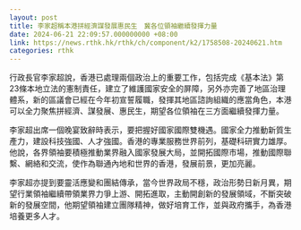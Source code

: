 ```yaml
---
layout: post
title: 李家超稱本港拼經濟謀發展惠民生　冀各位領袖繼續發揮力量
date: 2024-06-21 22:09:57.000000000 +08:00
link: https://news.rthk.hk/rthk/ch/component/k2/1758508-20240621.htm
categories: rthk
---
```


行政長官李家超說，香港已處理兩個政治上的重要工作，包括完成《基本法》第23條本地立法的憲制責任，建立了維護國家安全的屏障，另外亦完善了地區治理體系，新的區議會已經在今年初宣誓履職，發揮其地區諮詢組織的應當角色，本港可以全力聚焦拼經濟、謀發展、惠民生，期望各位領袖在三方面繼續發揮力量。

李家超出席一個晚宴致辭時表示，要把握好國家國際雙機遇。國家全力推動新質生產力，建設科技強國、人才強國。香港的專業服務世界前列，基礎科研實力雄厚。他說，各界領袖要積極推動業界融入國家發展大局，並開拓國際市場，推動國際聯繫、網絡和交流，使作為聯通內地和世界的香港，發展前景，更加亮麗。

李家超亦提到要靈活應變和團結傳承，當今世界政局不穩，政治形勢日新月異，期望行業領袖繼續帶領業界力爭上游、開拓進取，主動開創新的發展領域，不斷突破新的發展空間，他期望領袖建立團隊精神，做好培育工作，並與政府攜手，為香港培養更多人才。
